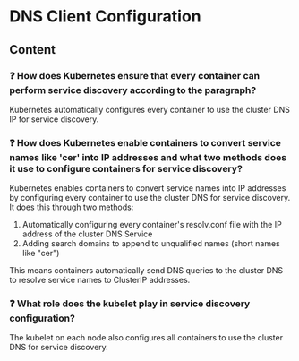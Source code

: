 # DNS Client Configuration

## Content

### ❓ How does Kubernetes ensure that every container can perform service discovery according to the paragraph?
Kubernetes automatically configures every container to use the cluster DNS IP for service discovery.

### ❓ How does Kubernetes enable containers to convert service names like 'cer' into IP addresses and what two methods does it use to configure containers for service discovery?
Kubernetes enables containers to convert service names into IP addresses by configuring every container to use the cluster DNS for service discovery. It does this through two methods:

1. Automatically configuring every container's resolv.conf file with the IP address of the cluster DNS Service
2. Adding search domains to append to unqualified names (short names like "cer")

This means containers automatically send DNS queries to the cluster DNS to resolve service names to ClusterIP addresses.

### ❓ What role does the kubelet play in service discovery configuration?
The kubelet on each node also configures all containers to use the cluster DNS for service discovery.

